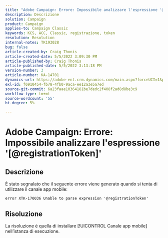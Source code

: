 ```yaml
---
title: "Adobe Campaign: Errore: Impossibile analizzare l'espressione '@registrationToken'"
description: Descrizione
solution: Campaign
product: Campaign
applies-to: Campaign Classic
keywords: KCS, ACC, Classic, registrazione, token
resolution: Resolution
internal-notes: TK193028
bug: false
article-created-by: Craig Thonis
article-created-date: 5/5/2022 3:09:30 PM
article-published-by: Craig Thonis
article-published-date: 5/5/2022 3:13:18 PM
version-number: 3
article-number: KA-14701
dynamics-url: https://adobe-ent.crm.dynamics.com/main.aspx?forceUCI=1&pagetype=entityrecord&etn=knowledgearticle&id=e3a3c358-85cc-ec11-a7b5-6045bd00d995
exl-id: f6910454-fb78-4fb0-9aca-ee12a3e5a7ed
source-git-commit: 6a23faae10364181be7dedc2f408f2ad8d8be3c9
workflow-type: tm+mt
source-wordcount: '55'
ht-degree: 5%

---
```


# Adobe Campaign: Errore: Impossibile analizzare l&#39;espressione &#39;[@registrationToken]&#39;

## Descrizione

È stato segnalato che il seguente errore viene generato quando si tenta di utilizzare il canale app mobile:

```
error XTK-170036 Unable to parse expression '@registrationToken'
```

## Risoluzione


La risoluzione è quella di installare [!UICONTROL Canale app mobile] nell’istanza di esecuzione.
